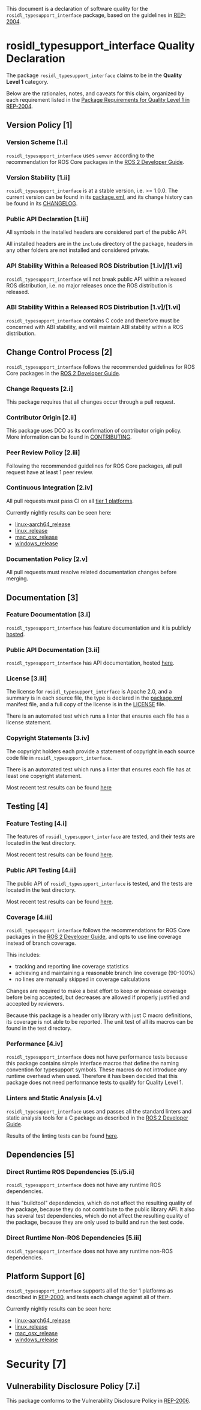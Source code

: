 This document is a declaration of software quality for the `rosidl_typesupport_interface` package, based on the guidelines in [REP-2004](https://www.ros.org/reps/rep-2004.html).

# rosidl_typesupport_interface Quality Declaration

The package `rosidl_typesupport_interface` claims to be in the **Quality Level 1** category.

Below are the rationales, notes, and caveats for this claim, organized by each requirement listed in the [Package Requirements for Quality Level 1 in REP-2004](https://www.ros.org/reps/rep-2004.html).

## Version Policy [1]

### Version Scheme [1.i]

`rosidl_typesupport_interface` uses `semver` according to the recommendation for ROS Core packages in the [ROS 2 Developer Guide](https://docs.ros.org/en/rolling/Contributing/Developer-Guide.html#versioning).

### Version Stability [1.ii]

`rosidl_typesupport_interface` is at a stable version, i.e. >= 1.0.0. The current version can be found in its [package.xml](./package.xml), and its change history can be found in its [CHANGELOG](./CHANGELOG.xml).

### Public API Declaration [1.iii]

All symbols in the installed headers are considered part of the public API.

All installed headers are in the `include` directory of the package, headers in any other folders are not installed and considered private.

### API Stability Within a Released ROS Distribution [1.iv]/[1.vi]

`rosidl_typesupport_interface` will not break public API within a released ROS distribution, i.e. no major releases once the ROS distribution is released.

### ABI Stability Within a Released ROS Distribution [1.v]/[1.vi]

`rosidl_typesupport_interface` contains C code and therefore must be concerned with ABI stability, and will maintain ABI stability within a ROS distribution.

## Change Control Process [2]

`rosidl_typesupport_interface` follows the recommended guidelines for ROS Core packages in the [ROS 2 Developer Guide](https://docs.ros.org/en/rolling/Contributing/Developer-Guide.html#quality-practices).

### Change Requests [2.i]

This package requires that all changes occur through a pull request.

### Contributor Origin [2.ii]

This package uses DCO as its confirmation of contributor origin policy.
More information can be found in [CONTRIBUTING](../CONTRIBUTING.md).

### Peer Review Policy [2.iii]

Following the recommended guidelines for ROS Core packages, all pull request have at least 1 peer review.

### Continuous Integration [2.iv]

All pull requests must pass CI on all [tier 1 platforms](https://www.ros.org/reps/rep-2000.html#support-tiers).

Currently nightly results can be seen here:
* [linux-aarch64_release](https://ci.ros2.org/view/nightly/job/nightly_linux-aarch64_release/lastBuild/testReport/rosidl_typesupport_interface/)
* [linux_release](https://ci.ros2.org/view/nightly/job/nightly_linux_release/lastBuild/testReport/rosidl_typesupport_interface/)
* [mac_osx_release](https://ci.ros2.org/view/nightly/job/nightly_osx_release/lastBuild/testReport/rosidl_typesupport_interface/)
* [windows_release](https://ci.ros2.org/view/nightly/job/nightly_win_rel/lastBuild/testReport/rosidl_typesupport_interface/)

### Documentation Policy [2.v]

All pull requests must resolve related documentation changes before merging.

## Documentation [3]

### Feature Documentation [3.i]

`rosidl_typesupport_interface` has feature documentation and it is publicly [hosted](README.md).

### Public API Documentation [3.ii]

`rosidl_typesupport_interface` has API documentation, hosted [here](http://docs.ros2.org/foxy/api/rosidl_typesupport_interface/index.html).

### License [3.iii]

The license for `rosidl_typesupport_interface` is Apache 2.0, and a summary is in each source file, the type is declared in the [package.xml](package.xml) manifest file, and a full copy of the license is in the [LICENSE](../LICENSE) file.

There is an automated test which runs a linter that ensures each file has a license statement.

### Copyright Statements [3.iv]

The copyright holders each provide a statement of copyright in each source code file in `rosidl_typesupport_interface`.

There is an automated test which runs a linter that ensures each file has at least one copyright statement.

Most recent test results can be found [here](https://ci.ros2.org/job/nightly_linux_release/lastBuild/testReport/rosidl_typesupport_interface/copyright)

## Testing [4]

### Feature Testing [4.i]

The features of `rosidl_typesupport_interface` are tested, and their tests are located in the test directory.

Most recent test results can be found [here](https://ci.ros2.org/job/nightly_linux_release/lastBuild/testReport/rosidl_typesupport_interface).

### Public API Testing [4.ii]

The public API of `rosidl_typesupport_interface` is tested, and the tests are located in the test directory.

Most recent test results can be found [here](https://ci.ros2.org/job/nightly_linux_release/lastBuild/testReport/rosidl_typesupport_interface).

### Coverage [4.iii]

`rosidl_typesupport_interface` follows the recommendations for ROS Core packages in the [ROS 2 Developer Guide](https://docs.ros.org/en/rolling/Contributing/Developer-Guide.html#code-coverage), and opts to use line coverage instead of branch coverage.

This includes:

- tracking and reporting line coverage statistics
- achieving and maintaining a reasonable branch line coverage (90-100%)
- no lines are manually skipped in coverage calculations

Changes are required to make a best effort to keep or increase coverage before being accepted, but decreases are allowed if properly justified and accepted by reviewers.

Because this package is a header only library with just C macro definitions, its coverage is not able to be reported.
The unit test of all its macros can be found in the test directory.

### Performance [4.iv]

`rosidl_typesupport_interface` does not have performance tests because this package contains simple interface macros that define the naming convention for typesupport symbols.
These macros do not introduce any runtime overhead when used.
Therefore it has been decided that this package does not need performance tests to qualify for Quality Level 1.

### Linters and Static Analysis [4.v]

`rosidl_typesupport_interface` uses and passes all the standard linters and static analysis tools for a C package as described in the [ROS 2 Developer Guide](https://docs.ros.org/en/rolling/Contributing/Developer-Guide.html#linters-and-static-analysis).

Results of the linting tests can be found [here](https://ci.ros2.org/job/nightly_linux_release/lastBuild/testReport/rosidl_typesupport_interface/).

## Dependencies [5]

### Direct Runtime ROS Dependencies [5.i/5.ii]

`rosidl_typesupport_interface` does not have any runtime ROS dependencies.

It has "buildtool" dependencies, which do not affect the resulting quality of the package, because they do not contribute to the public library API.
It also has several test dependencies, which do not affect the resulting quality of the package, because they are only used to build and run the test code.

### Direct Runtime Non-ROS Dependencies [5.iii]

`rosidl_typesupport_interface` does not have any runtime non-ROS dependencies.

## Platform Support [6]

`rosidl_typesupport_interface` supports all of the tier 1 platforms as described in [REP-2000](https://www.ros.org/reps/rep-2000.html#support-tiers), and tests each change against all of them.

Currently nightly results can be seen here:
* [linux-aarch64_release](https://ci.ros2.org/view/nightly/job/nightly_linux-aarch64_release/lastBuild/testReport/rosidl_typesupport_interface/)
* [linux_release](https://ci.ros2.org/view/nightly/job/nightly_linux_release/lastBuild/testReport/rosidl_typesupport_interface/)
* [mac_osx_release](https://ci.ros2.org/view/nightly/job/nightly_osx_release/lastBuild/testReport/rosidl_typesupport_interface/)
* [windows_release](https://ci.ros2.org/view/nightly/job/nightly_win_rel/lastBuild/testReport/rosidl_typesupport_interface/)

# Security [7]

## Vulnerability Disclosure Policy [7.i]

This package conforms to the Vulnerability Disclosure Policy in [REP-2006](https://www.ros.org/reps/rep-2006.html).
